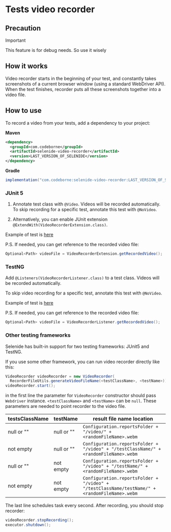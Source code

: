 # Tests video recorder

## Precaution
> [!IMPORTANT]
> This feature is for debug needs. So use it wisely

## How it works

Video recorder starts in the beginning of your test, and constantly takes screenshots of a current browser window (using a standard WebDriver API).
When the test finishes, recorder puts all these screenshots together into a video file.

## How to use
To record a video from your tests, add a dependency to your project:

**Maven**
```xml
<dependency>
  <groupId>com.codeborne</groupId>
  <artifactId>selenide-video-recorder</artifactId>
  <version>LAST_VERSION_OF_SELENIDE</version>
</dependency>
```  

**Gradle**
```groovy
implementation("com.codeborne:selenide-video-recorder:LAST_VERSION_OF_SELENIDE")
```

### JUnit 5

1. Annotate test class with `@Video`. Videos will be recorded automatically.
To skip recording for a specific test, annotate this test with `@NoVideo`.

2. Alternatively, you can enable JUnit extension `@ExtendWith(VideoRecorderExtension.class)`.

Example of test is [here](../video-recorder-junit/src/test/java/integration/videorecorder/junit5/VideoRecorderJunitTest.java)

P.S. If needed, you can get reference to the recorded video file:

```java
Optional<Path> videoFile = VideoRecorderExtension.getRecordedVideo();
```


### TestNG

Add `@Listeners(VideoRecorderListener.class)` to a test class. Videos will be recorded automatically.

To skip video recording for a specific test, annotate this test with `@NoVideo`.

Example of test is [here](../video-recorder-testng/src/test/java/integration/videorecorder/testng/VideoRecorderTestNgTest.java)

P.S. If needed, you can get reference to the recorded video file:

```java
Optional<Path> videoFile = VideoRecorderListener.getRecordedVideo();
```

### Other testing frameworks

Selenide has built-in support for two testing frameworks: JUnit5 and TestNG.

If you use some other framework, you can run video recorder directly like this:

```java
VideoRecorder videoRecorder = new VideoRecorder(
  RecorderFileUtils.generateVideoFileName(<testClassName>, <testName>));
videoRecorder.start();
```

in the first line the parameter for `VideoRecorder` constructor should pass `Webdriver` instance.
`<testClassName>` and `<testName>` can be `null`. These parameters are needed to point recorder to the video file.

| testsClassName | testName   | result file name location                                                                     |
|----------------|------------|-----------------------------------------------------------------------------------------------|
| null or ""     | null or "" | `Configuration.reportsFolder + "/video/" + <randomFileName>.webm`                             |
| not empty      | null or "" | `Configuration.reportsFolder + "/video" + "/testClassName/" + <randomFileName>.webm`          |
| null or ""     | not empty  | `Configuration.reportsFolder + "/video" + "/testName/" + <randomFileName>.webm`               |
| not empty      | not empty  | `Configuration.reportsFolder + "/video" + "/testClassName/testName/" + <randomFileName>.webm` |

The last line schedules task every second.
After recording, you should stop recorder:

```java
videoRecorder.stopRecording();
executor.shutdown();
```
